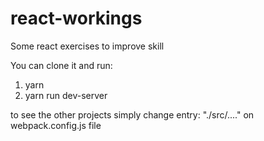 # react-workings
Some react exercises to improve skill

You can clone it and run:

1) yarn
2) yarn run dev-server

to see the other projects
simply change entry: "./src/...." on webpack.config.js file
